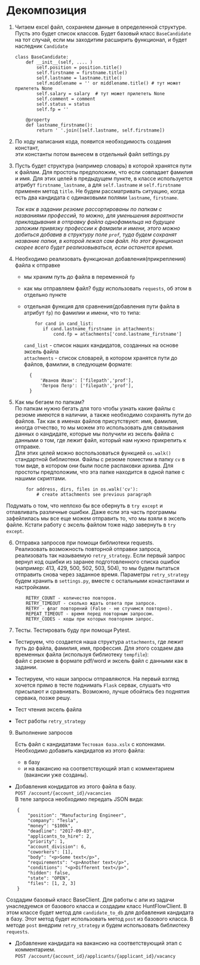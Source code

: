 # Декомпозиция
1. Читаем excel файл, сохраняем данные в определенной структуре. Пусть это будет список классов.
Будет базовый класс `BaseCandidate` на тот случай, если мы заходитим расширить функционал, и будет наследник `Candidate` 

    ```
    class BaseCandidate:
        def __init__(self, .... )
            self.position = position.title()
            self.firstname = firstname.title()
            self.lastname = lastname.title()
            self.middlename = '' or middlename.title() # тут может прилететь None
            self.salary = salary  # тут может прилететь None
            self.comment = comment
            self.status = status
            self.fp = ''
    
        @property
        def lastname_firstname():
            return ' '.join([self.lastname, self.firstname])
    ```


2. По ходу написания кода, появится необходимость создания констант,   
эти константы потом вынесем в отдельный файл settings.py

3. Пусть будет структура (например словарь) в которой хранятся пути к файлам. 
Для простоты предположим, что если совпадает фамилия и имя.
Для этих целей в предыдущем пункте, в классе используется атрибут `firstname_lastname`,
а для `self.lastname` и `self.firstname` применен метод `title`.
Не будем рассматривать ситуацию, когда есть два кандидата с одинаковыми полями `lastname`, `firstname`.

    *Так как в задании резюме рассортированы по папкам с названиями профессий, то можно,
     для уменьшения вероятности прикладывания в отправку файла однофамильца на будущее заложим привязку профессии 
    к фамаили и имени, этого можно добиться добавив в структуру поле `prof`, туда будем сохранят название папки,
    в которой лежал сам файл. 
    Но этот функционал скорее всего будет реализовываться, если останется время.*

4. Необходимо реализовать функционал добавления(прикрепления) файла к отправке
    * мы храним путь до файла в переменной `fp`
    * как мы отправляем файл? буду использовать `requests`, об этом в отдельно пункте
    * отдельная функция для сравнения(добавления пути файла в атрибут `fp`) по фамилии и имени, что то типа:
        ```
            for cand in cand_list:
               if cand.lastname_firstname in attachments:
                   cond.fp = attachments['cond.lastname_firstname']
        ```
        `cand_list` - список наших кандидатов, созданных на основе эксель файла   
        `attachments` - список словарей, в котором хранятся пути до файлов, фамилии,
                      в следующем формате:
                       
      ```
        {
            'Иванов Иван': ['filepath','prof'],
            'Петров Петр': ['filepath','prof'],
        }
      ```
      
5. Как мы бегаем по папкам?  
По папкам нужно бегать для того чтобы узнать какие файлы с резюме имеются в наличии, а также
необходимо сохранять пути до файлов. Так как в именах файлов присутствуют: имя, фамилия, иногда отчество,
то мы можем это использовать для связывания данных о кандидате, которые мы получили из эксель файла
с данными о том, где лежит файл, который нам нужно прикрепить к отправке.  
Для этих целей можно воспользоваться функцией `os.walk()` стандартной библиотеки. Файлы с резюме поместим в 
папку `cv` в том виде, в котором они были после распаковки архива. Для простоты предположим, что эта папке находится
в одной папке с нашими скриптами.
    ```
        for address, dirs, files in os.walk('cv'):
            # create attachments see previous paragraph
    ```
Подумать о том, что неплохо бы все обернуть в `try except` и отлавливать различные ошибки.
Даже если эта часть программы зафейлилась мы все еще можем отправить то, что мы взяли в эксель файле.
Кстати работу с эксель файлом тоже надо завернуть в `try except`.

6. Отправка запросов при помощи библиотеки requests.  
Реализовать возможность повторной отправки запроса, реализовать так называемую `retry_strategy`. 
Если первый запрос вернул код ошибки из заранее подготовленного списка ошибок (например: 413, 429, 500, 502, 503, 504),
то мы будем пытаться отправить снова через заданное время. Параметры `retry_strategy` будем хранить в `settings.py`, 
вместе с остальными конастантами и настройками.  
    ```
        RETRY_COUNT - количество повторов.
        RETRY_TIMEOUT - сколько ждать ответа при запросе.
        RETRY - флаг повторений (False - не стучимся повторно).
        REPEAT_TIMEOUT - время перед повторным запросом.
        RETRY_CODES - коды при которых повторяем запрос.
    ```

7. Тесты. Тестировать буду при помощи Pytest.  
* Тестируем, что создается наша структура `attachments`, где лежит путь до файла, фамилия, имя, профессия.
Для этого создаем два временных файла (используя библиотеку `tempfile`):   
    файл с резюме в формате pdf/word и эксель файл с данными как в задании.
    
* Тестируем, что наши запросы отправляются. На первый взгляд хочется прямо в тесте поднимать `Flask` сервак,
слушать что присылают и сравнивать. Возможно, лучше обойтись без поднятия сервака, позже решу.

* Тест чтения эксель файла

* Тест работы `retry_strategy`


9. Выполнение запросов
    
    Есть файл с кандидатами `Тестовая база.xslx` с колонками. 
Необходимо добавить кандидатов из этого файла:  
    * в базу
    * и на вакансию на соответствующий этап с комментарием (вакансии уже созданы).

* Добавления кондидатов из этого файла в базу.  
 `POST /account/{account_id}/vacancies`  
  В теле запроса необходимо передать JSON вида:

```
    {
        "position": "Manufacturing Engineer",
        "company": "Tesla",
        "money": "$100k",
        "deadline": "2017-09-03",
        "applicants_to_hire": 2,
        "priority": 1,
        "account_division": 6,
        "coworkers": [1],
        "body": "<p>Some text</p>",
        "requirements": "<p>Another text</p>",
        "conditions": "<p>Different text</p>",
        "hidden": false,
        "state": "OPEN",
        "files": [1, 2, 3]
    }
```

Создадим базовый класс BaseClient. 
Для работы с апи из задачи унаследуемся от базового класса и создадим класс HuntFlowClient.
В этом классе будет метод для `candidate_to_db` для добавления кандидата в базу.
Этот метод будет использовать метод `post` из базового класса.
В методе `post` внедрим `retry_strategy` и будем использовать библиотеку `requests`.


* Добавление кандидата на вакансию на соответствующий этап с комментарием.  
`POST /account/{account_id}/applicants/{applicant_id}/vacancy`  

